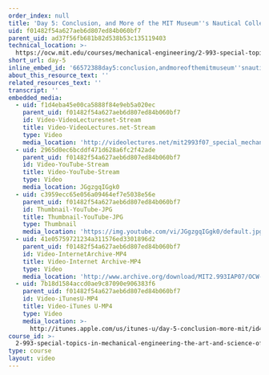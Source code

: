 ```yaml
---
order_index: null
title: 'Day 5: Conclusion, and More of the MIT Museum''s Nautical Collections'
uid: f01482f54a627aeb6d807ed84b060bf7
parent_uid: ad37f56fb681b82d538b53c135119403
technical_location: >-
  https://ocw.mit.edu/courses/mechanical-engineering/2-993-special-topics-in-mechanical-engineering-the-art-and-science-of-boat-design-january-iap-2007/video-lectures/day-5
short_url: day-5
inline_embed_id: '66572388day5:conclusion,andmoreofthemitmuseum''snauticalcollections35250930'
about_this_resource_text: ''
related_resources_text: ''
transcript: ''
embedded_media:
  - uid: f1d4eba45e00ca5888f84e9eb5a020ec
    parent_uid: f01482f54a627aeb6d807ed84b060bf7
    id: Video-VideoLecturesnet-Stream
    title: Video-VideoLectures.net-Stream
    type: Video
    media_location: 'http://videolectures.net/mit2993f07_special_mechanical_engineering/'
  - uid: 2965d0ec6bcddf471d628a6fc2f42ade
    parent_uid: f01482f54a627aeb6d807ed84b060bf7
    id: Video-YouTube-Stream
    title: Video-YouTube-Stream
    type: Video
    media_location: JGgzgqIGgk0
  - uid: c3959ecc65e056a09464ef7e5038e56e
    parent_uid: f01482f54a627aeb6d807ed84b060bf7
    id: Thumbnail-YouTube-JPG
    title: Thumbnail-YouTube-JPG
    type: Thumbnail
    media_location: 'https://img.youtube.com/vi/JGgzgqIGgk0/default.jpg'
  - uid: 41e05759721234a311576ed3301896d2
    parent_uid: f01482f54a627aeb6d807ed84b060bf7
    id: Video-InternetArchive-MP4
    title: Video-Internet Archive-MP4
    type: Video
    media_location: 'http://www.archive.org/download/MIT2.993IAP07/OCW-2.993-26jan2007_300k.mp4'
  - uid: 7b18d1584accd0ae9c87090e906383f6
    parent_uid: f01482f54a627aeb6d807ed84b060bf7
    id: Video-iTunesU-MP4
    title: Video-iTunes U-MP4
    type: Video
    media_location: >-
      http://itunes.apple.com/us/itunes-u/day-5-conclusion-more-mit/id479245683?i=105023101
course_id: >-
  2-993-special-topics-in-mechanical-engineering-the-art-and-science-of-boat-design-january-iap-2007
type: course
layout: video
---
```

